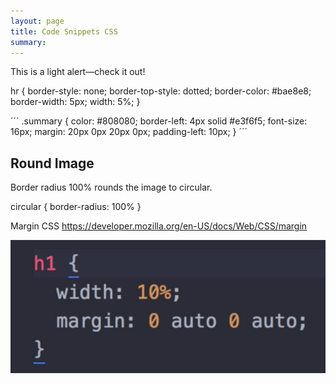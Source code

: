 ```yaml
---
layout: page
title: Code Snippets CSS
summary:
---
```


<div class="alert alert-light" role="alert">
  This is a light alert—check it out!
</div>


hr {
  border-style: none;
  border-top-style: dotted;
  border-color: #bae8e8;
  border-width: 5px;
  width: 5%;
}

´´´
.summary {
    color: #808080;
    border-left: 4px solid #e3f6f5;
    font-size: 16px;
    margin: 20px 0px 20px 0px;
    padding-left: 10px;
}
´´´

## Round Image
Border radius 100% rounds the image to circular.

circular {
  border-radius: 100%
}

Margin CSS
https://developer.mozilla.org/en-US/docs/Web/CSS/margin

![Margin Center](images/center-margin.png)
